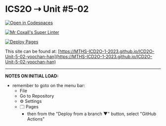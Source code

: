 # ICS2O ⇢ Unit #5-02

[![Open in Codespaces](https://classroom.github.com/assets/launch-codespace-7f7980b617ed060a017424585567c406b6ee15c891e84e1186181d67ecf80aa0.svg)](https://classroom.github.com/open-in-codespaces?assignment_repo_id=14870034)

[![Mr Coxall's Super Linter](https://github.com/MTHS-ICD2O-1-2023/ICD2O-Unit-5-02-yoochan-han/workflows/Mr%20Coxall's%20Super%20Linter/badge.svg)](https://github.com/MTHS-ICD2O-1-2023/ICD2O-Unit-5-02-yoochan-han/actions)

[![Deploy Pages](https://github.com/MTHS-ICD2O-1-2023/ICD2O-Unit-5-02-yoochan-han/workflows/Deploy%20Pages/badge.svg)](https://github.com/MTHS-ICD2O-1-2023/ICD2O-Unit-5-02-yoochan-han/actions)

This site can be found at: [https://MTHS-ICD2O-1-2023.github.io/ICD2O-Unit-5-02-yoochan-han](https://MTHS-ICD2O-1-2023.github.io/ICD2O-Unit-5-02-yoochan-han)

---

**NOTES ON INITIAL LOAD:**
- remember to goto on the menu bar:
  - File
  - Go to Repository
  - ⚙ Settings
  - 🗔 Pages
    - then from the "Deploy from a branch ▼" button, select "GitHub Actions"
